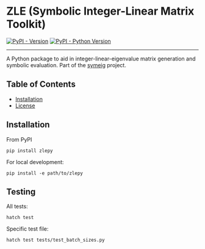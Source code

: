 # ZLE (Symbolic Integer-Linear Matrix Toolkit)

[![PyPI - Version](https://img.shields.io/pypi/v/zlepy)](https://pypi.org/project/zlepy)
[![PyPI - Python Version](https://img.shields.io/pypi/pyversions/zlepy)](https://pypi.org/project/zlepy)

-----

A Python package to aid in integer-linear-eigenvalue matrix generation and symbolic evaluation. Part of the [symeig](https://github.com/symeig) project.

## Table of Contents

- [Installation](#installation)
- [License](#license)

## Installation
From PyPI
```console
pip install zlepy
```

For local development:
```console
pip install -e path/to/zlepy
```

## Testing

All tests:
```
hatch test
```

Specific test file:
```
hatch test tests/test_batch_sizes.py
```
